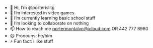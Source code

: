 - 👋 Hi, I’m @porterislitg
- 👀 I’m interested in video games
- 🌱 I’m currently learning basic school stuff
- 💞️ I’m looking to collaborate on nothing
- 📫 How to reach me portermontalvo@icloud.com OR 442 777 8980
- 😄 Pronouns: he/him
- ⚡ Fun fact: i like stuff

<!---
porterislitg/porterislitg is a ✨ special ✨ repository because its `README.md` (this file) appears on your GitHub profile.
You can click the Preview link to take a look at your changes.
--->

